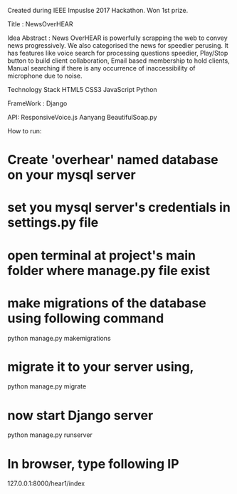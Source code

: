 Created during IEEE Impuslse 2017 Hackathon. Won 1st prize.

Title : NewsOverHEAR

Idea Abstract : News OverHEAR is powerfully scrapping the web to convey news progressively. We also categorised the news for speedier perusing. It has features like voice search for processing questions speedier, Play/Stop button to build client collaboration, Email based membership to hold clients, Manual searching if there is any occurrence of inaccessibility of microphone due to noise.

Technology Stack
HTML5
CSS3
JavaScript
Python

FrameWork : Django

API: ResponsiveVoice.js Aanyang BeautifulSoap.py

How to run:
# Create 'overhear' named database on your mysql server

# set you mysql server's credentials in settings.py file

# open terminal at project's main folder where manage.py file exist

# make migrations of the database using following command
python manage.py makemigrations 

# migrate it to your server using,
python manage.py migrate

# now start Django server
python manage.py runserver

# In browser, type following IP 
127.0.0.1:8000/hear1/index
